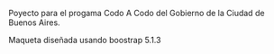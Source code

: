 
Poyecto para el progama Codo A Codo del Gobierno de la Ciudad de Buenos Aires.

Maqueta diseñada usando boostrap 5.1.3
